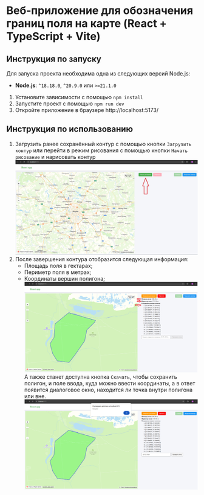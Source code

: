 # Веб-приложение для обозначения границ поля на карте (React + TypeScript + Vite)


## Инструкция по запуску

Для запуска проекта необходима одна из следующих версий Node.js:
- **Node.js**: `^18.18.0`, `^20.9.0` или `>=21.1.0`

1. Установите зависимости с помощью ```npm install```
2. Запустите проект с помощью ```npm run dev```
3. Откройте приложение в браузере http://localhost:5173/

## Инструкция по использованию

1. Загрузить ранее сохранённый контур с помощью кнопки `Загрузить контур` или перейти в режим рисования с помощью кнопки `Начать рисование` и нарисовать контур 
 ![img.png](img.png)
2. После завершения контура отобразится следующая информация:
    - Площадь поля в гектарах;
    - Периметр поля в метрах;
    - Координаты вершин полигона;
![img2.png](img2.png)
   А также станет доступна кнопка `Скачать`, чтобы сохранить полигон, и поле ввода, куда можно ввести координаты, а в
      ответ появится диалоговое окно, находится ли точка внутри полигона или вне.
      ![img3.png](img3.png)